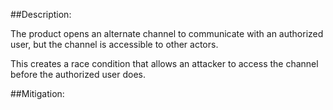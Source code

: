 ##Description:

The product opens an alternate channel to communicate with an authorized user, but the channel is accessible to other actors.

This creates a race condition that allows an attacker to access the channel before the authorized user does.

##Mitigation:
